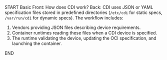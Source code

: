 START
Basic
Front: 
How does CDI work?
Back: 
CDI uses JSON or YAML specification files stored in predefined directories (`/etc/cdi` for static specs, `/var/run/cdi` for dynamic specs). The workflow includes:
1. Vendors providing JSON files describing device requirements.
2. Container runtimes reading these files when a CDI device is specified.
3. The runtime validating the device, updating the OCI specification, and launching the container.
<!--ID: 1745222218935-->
END
